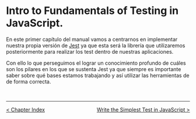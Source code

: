# Intro to Fundamentals of Testing in JavaScript.

En este primer capítulo del manual vamos a centrarnos en implementar nuestra propia versión de [Jest](https://jestjs.io/) ya que esta será la librería que utilizaremos posteriormente para realizar los test dentro de nuestras aplicaciones.

Con ello lo que perseguimos el lograr un conocimiento profundo de cuáles son los pilares en los que se sustenta Jest ya que siempre es importante saber sobre qué bases estamos trabajando y así utilizar las herramientas de de forma correcta.

<br />

----
<div>
  <div style="float: left">
    <a href="">
      < Chapter Index
    </a>
  </div>
  <div style="float: right">
    <a href="">
      Write the Simplest Test in JavaScript >
    </a>
  </div>
</div>
